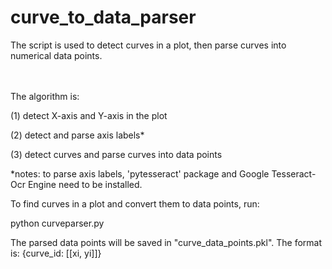 # curve_to_data_parser

The script is used to detect curves in a plot, then parse curves into numerical data points. 

<br><br>
The algorithm is:

(1) detect X-axis and Y-axis in the plot

(2) detect and parse axis labels*

(3) detect curves and parse curves into data points

*notes: to parse axis labels, 'pytesseract' package and Google Tesseract-Ocr Engine need to be installed. 


To find curves in a plot and convert them to data points, run: 

python curveparser.py

The parsed data points will be saved in "curve_data_points.pkl". The format is: {curve_id: [[xi, yi]]}


